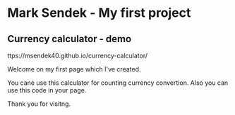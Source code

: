 # Mark Sendek - My first project 
## Currency calculator - demo
ttps://msendek40.github.io/currency-calculator/  

Welcome on my first page which I've created.  

You cane use this calculator for counting currency convertion. Also you can use this code in your page. 

Thank you for visitng. 

